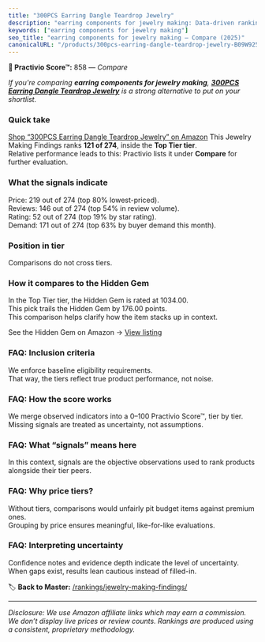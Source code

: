 ```yaml
---
title: "300PCS Earring Dangle Teardrop Jewelry"
description: "earring components for jewelry making: Data-driven ranking using the Practivio Score™. Positioned by quality, value, demand, findability, momentum."
keywords: ["earring components for jewelry making"]
seo_title: "earring components for jewelry making — Compare (2025)"
canonicalURL: "/products/300pcs-earring-dangle-teardrop-jewelry-B09W925N4Q/"
---
```


**🛒 Practivio Score™:** 858 — _Compare_


*If you're comparing **earring components for jewelry making**, **[300PCS Earring Dangle Teardrop Jewelry](https://www.amazon.com/dp/B09W925N4Q?tag=practivio-20)** is a strong alternative to put on your shortlist.*
### Quick take
[Shop “300PCS Earring Dangle Teardrop Jewelry” on Amazon](https://www.amazon.com/dp/B09W925N4Q?tag=practivio-20)
This Jewelry Making Findings ranks **121 of 274**, inside the **Top Tier tier**.  
Relative performance leads to this: Practivio lists it under **Compare** for further evaluation.

### What the signals indicate
Price: 219 out of 274 (top 80% lowest-priced).  
Reviews: 146 out of 274 (top 54% in review volume).  
Rating: 52 out of 274 (top 19% by star rating).  
Demand: 171 out of 274 (top 63% by buyer demand this month).

### Position in tier
Comparisons do not cross tiers.

### How it compares to the Hidden Gem
In the Top Tier tier, the Hidden Gem is rated at 1034.00.  
This pick trails the Hidden Gem by 176.00 points.  
This comparison helps clarify how the item stacks up in context.  

See the Hidden Gem on Amazon → [View listing](https://www.amazon.com/dp/B00BOZ79UO?tag=practivio-20)

### FAQ: Inclusion criteria
We enforce baseline eligibility requirements.  
That way, the tiers reflect true product performance, not noise.

### FAQ: How the score works
We merge observed indicators into a 0–100 Practivio Score™, tier by tier.  
Missing signals are treated as uncertainty, not assumptions.

### FAQ: What “signals” means here
In this context, signals are the objective observations used to rank products alongside their tier peers.

### FAQ: Why price tiers?
Without tiers, comparisons would unfairly pit budget items against premium ones.  
Grouping by price ensures meaningful, like-for-like evaluations.

### FAQ: Interpreting uncertainty
Confidence notes and evidence depth indicate the level of uncertainty.  
When gaps exist, results lean cautious instead of filled-in.

<!-- Missing template for Compare/CompareWithinPriceClass -->


🏷️ **Back to Master:** [/rankings/jewelry-making-findings/](/rankings/jewelry-making-findings/)

---
_Disclosure: We use Amazon affiliate links which may earn a commission. We don’t display live prices or review counts. Rankings are produced using a consistent, proprietary methodology._
